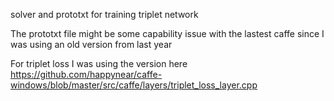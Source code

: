 solver and prototxt for training triplet network 

The prototxt file might be some capability issue with the lastest caffe since I was using an old version from last year

For triplet loss I was using the version here https://github.com/happynear/caffe-windows/blob/master/src/caffe/layers/triplet_loss_layer.cpp 

